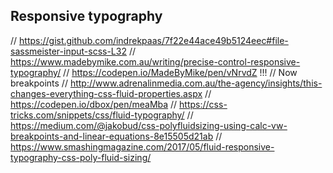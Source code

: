 ## Responsive typography

//	https://gist.github.com/indrekpaas/7f22e44ace49b5124eec#file-sassmeister-input-scss-L32
//  https://www.madebymike.com.au/writing/precise-control-responsive-typography/
//  https://codepen.io/MadeByMike/pen/vNrvdZ !!!
// 	Now breakpoints
//	http://www.adrenalinmedia.com.au/the-agency/insights/this-changes-everything-css-fluid-properties.aspx
//	https://codepen.io/dbox/pen/meaMba
//	https://css-tricks.com/snippets/css/fluid-typography/
//	https://medium.com/@jakobud/css-polyfluidsizing-using-calc-vw-breakpoints-and-linear-equations-8e15505d21ab
// 	https://www.smashingmagazine.com/2017/05/fluid-responsive-typography-css-poly-fluid-sizing/

